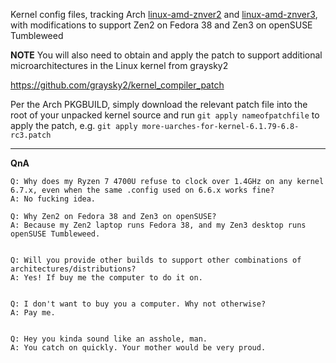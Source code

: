 Kernel config files, tracking Arch [linux-amd-znver2](https://aur.archlinux.org/packages/linux-amd-znver2 "linux-amd-znver2") and [linux-amd-znver3](https://aur.archlinux.org/packages/linux-amd-znver3 "linux-amd-znver3"), with modifications to support Zen2 on Fedora 38 and Zen3 on openSUSE Tumbleweed

**NOTE**
You will also need to obtain and apply the patch to support additional microarchitectures in the Linux kernel from graysky2

https://github.com/graysky2/kernel_compiler_patch

Per the Arch PKGBUILD, simply download the relevant patch file into the root of your unpacked kernel source and run `git apply nameofpatchfile` to apply the patch, 
 e.g. `git apply more-uarches-for-kernel-6.1.79-6.8-rc3.patch`

------------


**QnA**

    Q: Why does my Ryzen 7 4700U refuse to clock over 1.4GHz on any kernel 6.7.x, even when the same .config used on 6.6.x works fine?
    A: No fucking idea. 

    Q: Why Zen2 on Fedora 38 and Zen3 on openSUSE?
    A: Because my Zen2 laptop runs Fedora 38, and my Zen3 desktop runs openSUSE Tumbleweed.


    Q: Will you provide other builds to support other combinations of architectures/distributions?
    A: Yes! If buy me the computer to do it on.


    Q: I don't want to buy you a computer. Why not otherwise?
    A: Pay me.


    Q: Hey you kinda sound like an asshole, man.
    A: You catch on quickly. Your mother would be very proud.

